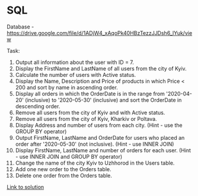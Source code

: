 # SQL

Database - https://drive.google.com/file/d/1ADjW4_xAqoPk40HBzTezzJJDsh6_lYuk/view

Task:
1. Output all information about the user with ID = 7.
2. Display the FirstName and LastName of all users from the city of Kyiv.
3. Calculate the number of users with Active status.
4. Display the Name, Description and Price of products in which Price < 200 and sort by name in ascending order.
5. Display all orders in which the OrderDate is in the range from '2020-04-20' (inclusive) to '2020-05-30' (inclusive) and sort the OrderDate in descending order.
6. Remove all users from the city of Kyiv and with Active status.
7. Remove all users from the city of Kyiv, Kharkiv or Poltava.
8. Display Address and number of users from each city. (Hint - use the GROUP BY operator)
9. Output FirstName, LastName and OrderDate for users who placed an order after '2020-05-30' (not inclusive). (Hint - use INNER JOIN)
10. Display FirstName, LastName and number of orders for each user. (Hint - use INNER JOIN and GROUP BY operator)
11. Change the name of the city Kyiv to Uzhhorod in the Users table.
12. Add one new order to the Orders table.
13. Delete one order from the Orders table.

[Link to solution](https://docs.google.com/spreadsheets/d/1kENy_0Kl1gyL-uI4Sk-DWcyaEqZT6a6j/edit?usp=share_link&ouid=107977886485687313307&rtpof=true&sd=true)
